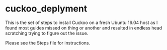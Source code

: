 # cuckoo_deplyment
This is the set of steps to install Cuckoo on a fresh Ubuntu 16.04 host as I found most guides missed on thing or another and
resulted in endless head scratching trying to figure out the issue.

Please see the Steps file for instructions.
